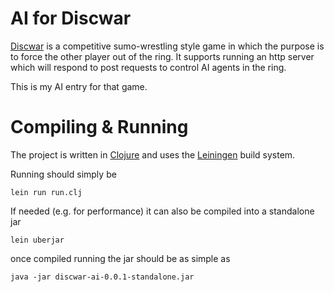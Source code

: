 AI for Discwar
==============

[Discwar][1] is a competitive sumo-wrestling style game in which the
purpose is to force the other player out of the ring. It supports
running an http server which will respond to post requests to control
AI agents in the ring.

This is my AI entry for that game.

  [1]: https://github.com/dkesler/Discwar

Compiling & Running
===================

The project is written in [Clojure][2] and uses the [Leiningen][3] 
build system.

Running should simply be

    lein run run.clj

If needed (e.g. for performance) it can also be compiled into
a standalone jar

    lein uberjar

once compiled running the jar should be as simple as

    java -jar discwar-ai-0.0.1-standalone.jar

  [2]: http://clojure.org/
  [3]: https://github.com/technomancy/leiningen
